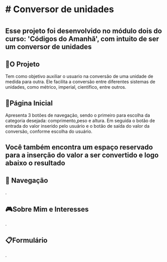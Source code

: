 <h1># Conversor de unidades<h1>
<h2>Esse projeto foi desenvolvido no módulo dois do curso: 'Códigos do Amanhã', com intuito de ser um conversor de unidades</h2>

<h2>🚀O Projeto</h2>
  Tem como objetivo auxiliar o usuario na conversão de uma unidade de medida para outra.  Ele
facilita a conversão entre diferentes sistemas de unidades, como
métrico, imperial, científico, entre outros.

<h2>📃Página Inicial</h2>
Apresenta 3 botões de navegação, sendo o primeiro para escolha da categoria desejada: comprimento,peso e altura. Em seguida o botão de entrada do valor inserido pelo usuário e o botão de saída do valor da conversão, conforme escolha do usuário.
 <h2>Você também encontra um espaço reservado para a inserção do valor a ser convertido e logo abaixo o resultado</h2>

<h2>🚢 Navegação</h2>
.

<h2>🎮Sobre Mim e Interesses</h2>
.

<h2>📋Formulário</h2>
.
